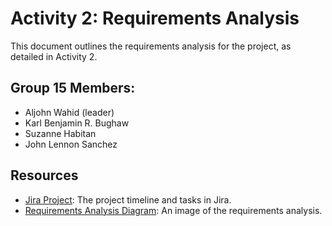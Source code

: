 # Activity 2: Requirements Analysis

This document outlines the requirements analysis for the project, as detailed in Activity 2.

## Group 15 Members:

* Aljohn Wahid (leader)
* Karl Benjamin R. Bughaw
* Suzanne Habitan
* John Lennon Sanchez

## Resources

* [Jira Project](https://foredu.atlassian.net/jira/core/projects/B32G1/timeline?atlOrigin=eyJpIjoiNDcyMWM0OGVjM2YzNGU0YjkwYzNlNTI0YzdlMmZjMzAiLCJwIjoiaiJ9): The project timeline and tasks in Jira.
* [Requirements Analysis Diagram](INTE301_I_IT3-2_Act2_Grp15.png): An image of the requirements analysis.
